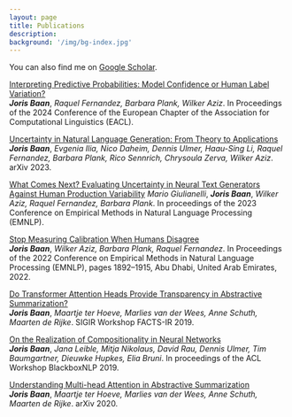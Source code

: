 ```yaml
---
layout: page
title: Publications
description:
background: '/img/bg-index.jpg'
---
```

You can also find me on [Google Scholar](https://scholar.google.com/citations?user=wYjlvvwAAAAJ&hl=nl&oi=ao).

[Interpreting Predictive Probabilities: Model Confidence or Human Label Variation?](https://aclanthology.org/2024.eacl-short.24/)    
***Joris Baan***, *Raquel Fernandez, Barbara Plank, Wilker Aziz*. In Proceedings of the 2024 Conference of the European Chapter of the Association for Computational Linguistics (EACL).

[Uncertainty in Natural Language Generation: From Theory to Applications](https://arxiv.org/abs/2307.15703) ***Joris Baan***, *Evgenia Ilia, Nico Daheim, Dennis Ulmer, Haau-Sing Li, Raquel Fernandez, Barbara Plank, Rico Sennrich, Chrysoula Zerva, Wilker Aziz*. arXiv 2023.

[What Comes Next? Evaluating Uncertainty in Neural Text Generators Against Human Production Variability](https://aclanthology.org/2023.emnlp-main.887/)
*Mario Giulianelli*, ***Joris Baan***, *Wilker Aziz, Raquel Fernandez, Barbara Plank*. In proceedings of the 2023 Conference on Empirical Methods in Natural Language Processing (EMNLP).

[Stop Measuring Calibration When Humans Disagree](https://aclanthology.org/2022.emnlp-main.124/)    
***Joris Baan***, *Wilker Aziz, Barbara Plank, Raquel Fernandez*. In Proceedings of the 2022 Conference on Empirical Methods in Natural Language Processing (EMNLP), pages 1892–1915, Abu Dhabi, United Arab Emirates, 2022.

[Do Transformer Attention Heads Provide Transparency in Abstractive Summarization?](https://arxiv.org/pdf/1907.00570.pdf)    
***Joris Baan***, *Maartje ter Hoeve, Marlies van der Wees, Anne Schuth, Maarten de Rijke*. SIGIR Workshop FACTS-IR 2019.

[On the Realization of Compositionality in Neural Networks](https://arxiv.org/pdf/1906.01634.pdf)  
***Joris Baan***, *Jana Leible, Mitja Nikolaus, David Rau, Dennis Ulmer, Tim Baumgartner, Dieuwke Hupkes, Elia Bruni*. In proceedings of the ACL Workshop BlackboxNLP 2019.

[Understanding Multi-head Attention in Abstractive Summarization](https://arxiv.org/pdf/1911.03898.pdf)  
***Joris Baan***, *Maartje ter Hoeve, Marlies van der Wees, Anne Schuth, Maarten de Rijke*. arXiv 2020.